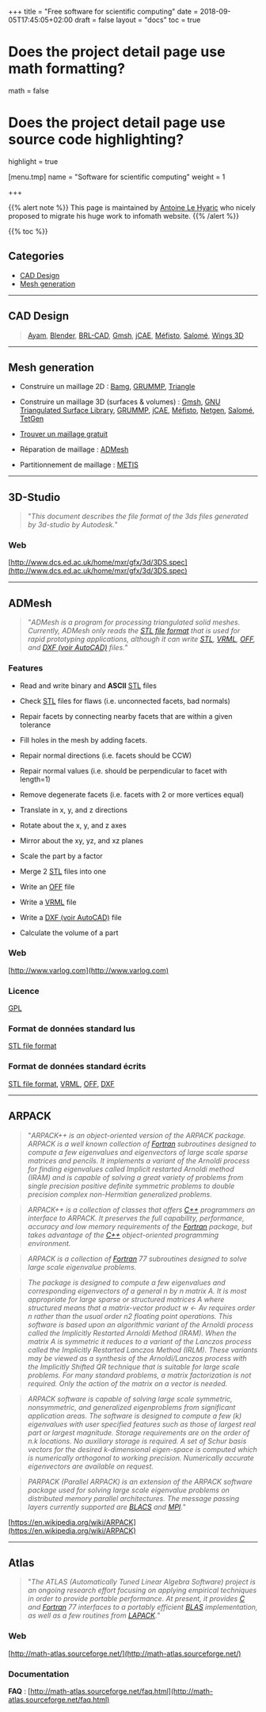 +++
title = "Free software for scientific computing"
date = 2018-09-05T17:45:05+02:00
draft = false
layout = "docs"
toc = true

# Does the project detail page use math formatting?
math = false

# Does the project detail page use source code highlighting?
highlight = true

[menu.tmp]
  name = "Software for scientific computing"
  weight = 1

+++

<!-- 
   - Free software for scientific computing
   - ======================================
   - 
   - Written by Antoine Le Hyaric [[http://www.ljll.math.upmc.fr/lehyaric]]
   - 
   - _TODO_ [[file:::23]] [[file:::4274]] [[file:::45]] [[file:::4817]]
   - 
   - [[elisp:(alh-set-keywords)]] [[file:~/.emacs::alh-set-keywords]] [[file:~/alh/bin/headeralh]]
   - emacs-keywords brief="Free software for scientific computing" markdown nofaces start=19/10/18 written
   -->

<!--
    template     [[https://raw.githubusercontent.com/Bertbk/infomath/master/content/tools/vscode.md]]
    syntax       [[https://sourcethemes.com/academic/docs/writing-markdown-latex/]]
                 [[https://daringfireball.net/projects/markdown/syntax]]
    compile      [[elisp:(compile "m4 freesoftalh.m4 > freesoftalh.md && pandoc freesoftalh.md -s -o freesoftalh.htm")]]
    view         [[elisp:(startup-persistent-process "browseralh freesoftalh.htm")]]
    html         [[file:freesoftalh.htm]]
    Nombre de ## [[shell:grep '^## ' freesoftalh.md|wc -l]]
-->

<!-- ALHTODO 19/10/18 15:28:46 How to process metadata with '+++'? -->

{{% alert note %}}
This page is maintained by [Antoine Le Hyaric](https://www.ljll.math.upmc.fr/lehyaric/) who nicely proposed to migrate his huge work to infomath website.
{{% /alert %}}

{{% toc %}}

## Categories

* [CAD Design](#CAD)
* [Mesh generation](#Meshing)

---

## <a name="CAD"></a> CAD Design

> [Ayam](ayam.htm), [Blender](blender.htm), [BRL-CAD](brl_cad.htm), [Gmsh](gmsh.htm), [jCAE](jcae.htm), [Méfisto](maofisto.htm),
> [Salomé](salomao.htm), [Wings 3D](wings_3d.htm)

<!-- ALHTODO 19/10/18 15:19:17 place all menus here at the top -->

---

## <a name="Meshing"></a> Mesh generation

*  Construire un maillage 2D : [Bamg](bamg.htm), [GRUMMP](grummp.htm), [Triangle](triangle.htm)

*  Construire un maillage 3D (surfaces &amp; volumes) : [Gmsh](gmsh.htm), [GNU Triangulated Surface Library](gnu_triangulated_surface_library.htm), [GRUMMP](grummp.htm), [jCAE](jcae.htm), [Méfisto](maofisto.htm), [Netgen](netgen.htm),
   [Salomé](salomao.htm), [TetGen](tetgen.htm)

*  [Trouver un maillage gratuit](free_meshes.htm)

*  Réparation de maillage : [ADMesh](admesh.htm)

*  Partitionnement de maillage : [METIS](metis.htm)



---

## <a name="3D-Studio"></a> 3D-Studio

> "*This document describes the file format of the 3ds files generated by 3d-studio by Autodesk.*"

### Web

[http://www.dcs.ed.ac.uk/home/mxr/gfx/3d/3DS.spec](http://www.dcs.ed.ac.uk/home/mxr/gfx/3d/3DS.spec)

---

## <a name="ADMesh"></a> ADMesh

> "*ADMesh is a program for processing triangulated solid meshes. Currently, ADMesh only reads the [STL file format](stl_file_format.htm)
> that is used for rapid prototyping applications, although it can write [STL](stl_file_format.htm), [VRML](vrml.htm), [OFF](off.htm), and
> [DXF (voir AutoCAD)](autocad_dxf.htm) files.*"

### Features

* Read and write binary and **ASCII** [STL](stl_file_format.htm) files

* Check [STL](stl_file_format.htm) files for flaws (i.e. unconnected facets, bad normals)

*  Repair facets by connecting nearby facets that are within a given tolerance

*  Fill holes in the mesh by adding facets.

*  Repair normal directions (i.e. facets should be CCW)

*  Repair normal values (i.e. should be perpendicular to facet with length=1)

*  Remove degenerate facets (i.e. facets with 2 or more vertices equal)

*  Translate in x, y, and z directions

*  Rotate about the x, y, and z axes

*  Mirror about the xy, yz, and xz planes

*  Scale the part by a factor

*  Merge 2 [STL](stl_file_format.htm) files into one

*  Write an [OFF](off.htm) file

*  Write a [VRML](vrml.htm) file

*  Write a [DXF (voir AutoCAD)](autocad_dxf.htm) file

*  Calculate the volume of a part

### Web

[http://www.varlog.com](http://www.varlog.com)

### Licence

[GPL](licences_pour_logiciels_libres.htm)

### Format de données standard lus

[STL file format](stl_file_format.htm)

### Format de données standard écrits

[STL file format](stl_file_format.htm), [VRML](vrml.htm), [OFF](off.htm), [DXF](autocad_dxf.htm)

---

## <A NAME="ARPACK"></A> ARPACK

> "*ARPACK++ is an object-oriented version of the ARPACK package. ARPACK is a well known collection of [Fortran](fortran.htm) subroutines
> designed to compute a few eigenvalues and eigenvectors of large scale sparse matrices and pencils. It implements a variant of the Arnoldi
> process for finding eigenvalues called Implicit restarted Arnoldi method (IRAM) and is capable of solving a great variety of problems from
> single precision positive definite symmetric problems to double precision complex non-Hermitian generalized problems.*

> *ARPACK++ is a collection of classes that offers [C++](c.htm) programmers an interface to ARPACK. It preserves the full capability,
> performance, accuracy and low memory requirements of the [Fortran](fortran.htm) package, but takes advantage of the [C++](c.htm)
> object-oriented programming environment.*
	    
> *ARPACK is a collection of [Fortran](fortran.htm) 77 subroutines designed to solve large scale eigenvalue problems.*

> *The package is designed to compute a few eigenvalues and corresponding eigenvectors of a general n by n matrix A. It is most appropriate
> for large sparse or structured matrices A where structured means that a matrix-vector product w ← Av requires order n rather than the
> usual order n2 floating point operations. This software is based upon an algorithmic variant of the Arnoldi process called the Implicitly
> Restarted Arnoldi Method (IRAM). When the matrix A is symmetric it reduces to a variant of the Lanczos process called the Implicitly
> Restarted Lanczos Method (IRLM). These variants may be viewed as a synthesis of the Arnoldi/Lanczos process with the Implicitly Shifted QR
> technique that is suitable for large scale problems. For many standard problems, a matrix factorization is not required. Only the action
> of the matrix on a vector is needed.*

> *ARPACK software is capable of solving large scale symmetric, nonsymmetric, and generalized eigenproblems from significant application
> areas. The software is designed to compute a few (k) eigenvalues with user specified features such as those of largest real part or
> largest magnitude. Storage requirements are on the order of n.k locations. No auxiliary storage is required. A set of Schur basis vectors
> for the desired k-dimensional eigen-space is computed which is numerically orthogonal to working precision. Numerically accurate
> eigenvectors are available on request.*

> *PARPACK (Parallel ARPACK) is an extension of the ARPACK software package used for solving large scale eigenvalue problems on distributed
> memory parallel architectures.  The message passing layers currently supported are [BLACS](blacs.htm) and [MPI](mpi.htm).*"
	    
[https://en.wikipedia.org/wiki/ARPACK](https://en.wikipedia.org/wiki/ARPACK)

---

## <a name="Atlas"></a> Atlas

> "*The ATLAS (Automatically Tuned Linear Algebra Software) project is an ongoing research effort focusing on applying empirical techniques
> in order to provide portable performance. At present, it provides [C](c.htm) and [Fortran](fortran.htm) 77 interfaces to a portably
> efficient [BLAS](blas.htm) implementation, as well as a few routines from [LAPACK](lapack.htm).*"

### Web

[http://math-atlas.sourceforge.net/](http://math-atlas.sourceforge.net/)

### Documentation

**FAQ** : [http://math-atlas.sourceforge.net/faq.html](http://math-atlas.sourceforge.net/faq.html)


<!-- 
   - Local Variables:
   - mode:markdown
   - indent-tabs-mode:nil
   - mode:visual-line
   - ispell-local-dictionary:"british"
   - coding:utf-8
   - eval:(flyspell-mode)
   - eval:(outline-minor-mode)
   - End:
   -->
<!-- LocalWords: emacs
   -->
